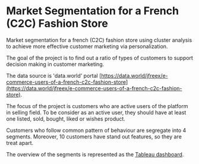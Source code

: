 # Market Segmentation for a French (C2C) Fashion Store

Market segmentation for a french (C2C) fashion store using cluster analysis to achieve more effective customer marketing via personalization.       

The goal of the project is to find out a ratio of types of customers to support decision making in customer marketing.   

The data source is 'data.world' portal [https://data.world/jfreex/e-commerce-users-of-a-french-c2c-fashion-store](https://data.world/jfreex/e-commerce-users-of-a-french-c2c-fashion-store).  

The focus of the project is customers who are active users of the platform in selling field. To be consider as an active user, they should have at least one listed, sold, bought, liked or wishes product.  

Customers who follow common pattern of behaviour are segregate into 4 segments.  Moreover, 10 customers have stand out features, so they are treat apart.         

The overview of the segments is represented as the [Tableau dashboard](https://public.tableau.com/profile/elenmv#!/vizhome/MarketSegmentationforC2CFashionStore/Segmentation).
